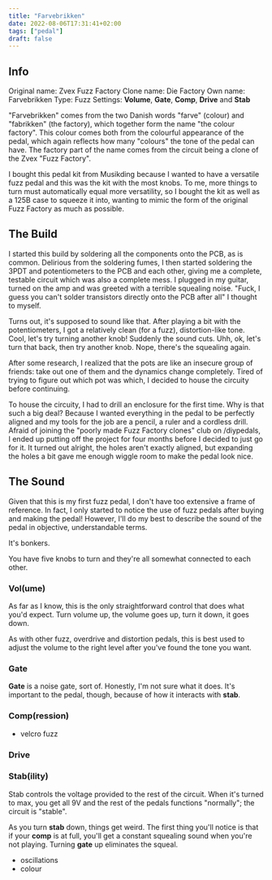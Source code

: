 ```yaml
---
title: "Farvebrikken"
date: 2022-08-06T17:31:41+02:00
tags: ["pedal"]
draft: false
---
```


## Info

Original name: Zvex Fuzz Factory
Clone name: Die Factory
Own name: Farvebrikken
Type: Fuzz
Settings: **Volume**, **Gate**, **Comp**, **Drive** and **Stab**

"Farvebrikken" comes from the two Danish words "farve" (colour) and "fabrikken" (the factory), which together form the name "the colour factory". This colour comes both from the colourful appearance of the pedal, which again reflects how many "colours" the tone of the pedal can have. The factory part of the name comes from the circuit being a clone of the Zvex "Fuzz Factory".

I bought this pedal kit from Musikding because I wanted to have a versatile fuzz pedal and this was the kit with the most knobs. To me, more things to turn must automatically equal more versatility, so I bought the kit as well as a 125B case to squeeze it into, wanting to mimic the form of the original Fuzz Factory as much as possible.

## The Build

I started this build by soldering all the components onto the PCB, as is common. Delirious from the soldering fumes, I then started soldering the 3PDT and potentiometers to the PCB and each other, giving me a complete, testable circuit which was also a complete mess. I plugged in my guitar, turned on the amp and was greeted with a terrible squealing noise. "Fuck, I guess you can't solder transistors directly onto the PCB after all" I thought to myself.

Turns out, it's supposed to sound like that. After playing a bit with the potentiometers, I got a relatively clean (for a fuzz), distortion-like tone. Cool, let's try turning another knob! Suddenly the sound cuts. Uhh, ok, let's turn that back, then try another knob. Nope, there's the squealing again.

After some research, I realized that the pots are like an insecure group of friends: take out one of them and the dynamics change completely. Tired of trying to figure out which pot was which, I decided to house the circuity before continuing.

To house the circuity, I had to drill an enclosure for the first time. Why is that such a big deal? Because I wanted everything in the pedal to be perfectly aligned and my tools for the job are a pencil, a ruler and a cordless drill. Afraid of joining the "poorly made Fuzz Factory clones" club on /diypedals, I ended up putting off the project for four months before I decided to just go for it. It turned out alright, the holes aren't exactly aligned, but expanding the holes a bit gave me enough wiggle room to make the pedal look nice.

## The Sound

Given that this is my first fuzz pedal, I don't have too extensive a frame of reference. In fact, I only started to notice the use of fuzz pedals after buying and making the pedal! However, I'll do my best to describe the sound of the pedal in objective, understandable terms.

It's bonkers.

You have five knobs to turn and they're all somewhat connected to each other.

### Vol(ume)

As far as I know, this is the only straightforward control that does what you'd expect. Turn volume up, the volume goes up, turn it down, it goes down.

As with other fuzz, overdrive and distortion pedals, this is best used to adjust the volume to the right level after you've found the tone you want.

### Gate

**Gate** is a noise gate, sort of. Honestly, I'm not sure what it does. It's important to the pedal, though, because of how it interacts with **stab**.

### Comp(ression)

- velcro fuzz

### Drive

### Stab(ility)

Stab controls the voltage provided to the rest of the circuit. When it's turned to max, you get all 9V and the rest of the pedals functions "normally"; the circuit is "stable".

As you turn **stab** down, things get weird. The first thing you'll notice is that if your **comp** is at full, you'll get a constant squealing sound when you're not playing. Turning **gate** up eliminates the squeal.

- oscillations
- colour
